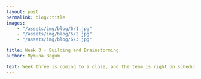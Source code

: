 ```yaml
---
layout: post
permalink: blog/:title
images:
    - "/assets/img/blog/6/1.jpg"
    - "/assets/img/blog/6/2.jpg"
    - "/assets/img/blog/6/3.jpg"

title: Week 3 - Building and Brainstorming
author: Mymuna Begum

text: Week three is coming to a close, and the team is right on schedule. As they finish up the last parts to the robot's design, the mentors are helping them build prototypes as well as program a practice bot.
---
```

